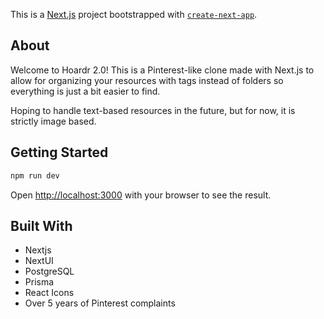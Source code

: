 This is a [Next.js](https://nextjs.org/) project bootstrapped with [`create-next-app`](https://github.com/vercel/next.js/tree/canary/packages/create-next-app).

## About
Welcome to Hoardr 2.0! This is a Pinterest-like clone made with Next.js to allow for organizing your resources with tags instead of folders so everything is just a bit easier to find.

Hoping to handle text-based resources in the future, but for now, it is strictly image based.

## Getting Started

```bash
npm run dev
```
Open [http://localhost:3000](http://localhost:3000) with your browser to see the result.

## Built With
* Nextjs
* NextUI
* PostgreSQL
* Prisma
* React Icons
* Over 5 years of Pinterest complaints
